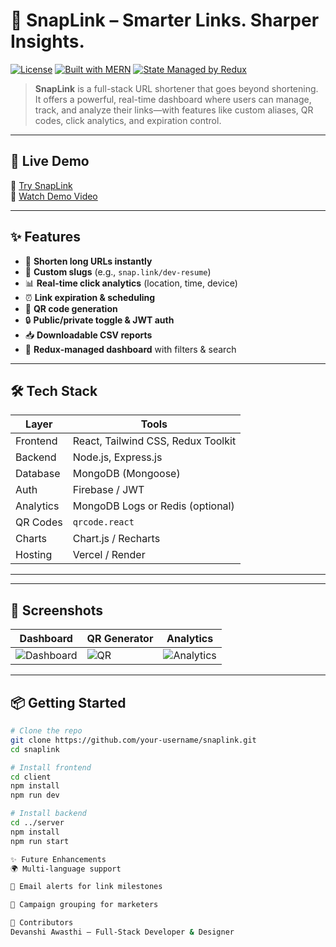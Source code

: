 # 🔗 SnapLink – Smarter Links. Sharper Insights.

[![License](https://img.shields.io/badge/license-MIT-blue.svg)](#license)
[![Built with MERN](https://img.shields.io/badge/built%20with-MERN-brightgreen)](#tech-stack)
[![State Managed by Redux](https://img.shields.io/badge/state-Redux-blueviolet)](#features)

> **SnapLink** is a full-stack URL shortener that goes beyond shortening. It offers a powerful, real-time dashboard where users can manage, track, and analyze their links—with features like custom aliases, QR codes, click analytics, and expiration control.

---

## 🚀 Live Demo

🔗 [Try SnapLink](#)  
🎥 [Watch Demo Video](#)

---

## ✨ Features

- 🔗 **Shorten long URLs instantly**
- 🧾 **Custom slugs** (e.g., `snap.link/dev-resume`)
- 📊 **Real-time click analytics** (location, time, device)
- ⏰ **Link expiration & scheduling**
- 📱 **QR code generation**
- 🔒 **Public/private toggle & JWT auth**
- 📥 **Downloadable CSV reports**
- 🧠 **Redux-managed dashboard** with filters & search

---

## 🛠️ Tech Stack

| Layer      | Tools                             |
|------------|-----------------------------------|
| Frontend   | React, Tailwind CSS, Redux Toolkit |
| Backend    | Node.js, Express.js                |
| Database   | MongoDB (Mongoose)                 |
| Auth       | Firebase / JWT                     |
| Analytics  | MongoDB Logs or Redis (optional)   |
| QR Codes   | `qrcode.react`                     |
| Charts     | Chart.js / Recharts                |
| Hosting    |  Vercel / Render                   |

---


---

## 📸 Screenshots

| Dashboard | QR Generator | Analytics |
|-----------|--------------|-----------|
| ![Dashboard](./screenshots/dashboard.png) | ![QR](./screenshots/qr.png) | ![Analytics](./screenshots/analytics.png) |

---

## 📦 Getting Started

```bash
# Clone the repo
git clone https://github.com/your-username/snaplink.git
cd snaplink

# Install frontend
cd client
npm install
npm run dev

# Install backend
cd ../server
npm install
npm run start

✨ Future Enhancements
🌍 Multi-language support

📨 Email alerts for link milestones

📁 Campaign grouping for marketers

🙌 Contributors
Devanshi Awasthi – Full-Stack Developer & Designer

